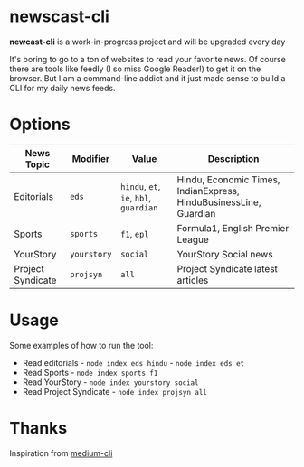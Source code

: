 # newscast-cli

**newcast-cli** is a work-in-progress project and will be upgraded every day

It's boring to go to a ton of websites to read your favorite news. Of course there are tools like feedly (I so miss Google Reader!) to get it on the browser.
But I am a command-line addict and it just made sense to build a CLI for my daily news feeds.

# Options

| News Topic        | Modifier    | Value                                  | Description                                                       |
| ----------------- | ----------- | -------------------------------------- | ----------------------------------------------------------------- |
| Editorials        | `eds`       | `hindu`, `et`, `ie`, `hbl`, `guardian` | Hindu, Economic Times, IndianExpress, HinduBusinessLine, Guardian |
| Sports            | `sports`    | `f1`, `epl`                            | Formula1, English Premier League                                  |
| YourStory         | `yourstory` | `social`                               | YourStory Social news                                             |
| Project Syndicate | `projsyn`   | `all`                                  | Project Syndicate latest articles                                 |

# Usage

Some examples of how to run the tool:

- Read editorials - `node index eds hindu` - `node index eds et`
- Read Sports - `node index sports f1`
- Read YourStory - `node index yourstory social`
- Read Project Syndicate - `node index projsyn all`

# Thanks

Inspiration from [medium-cli](https://github.com/djadmin/medium-cli)
